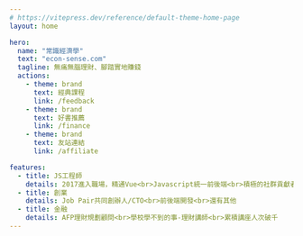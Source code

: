 ```yaml
---
# https://vitepress.dev/reference/default-theme-home-page
layout: home

hero:
  name: "常識經濟學"
  text: "econ-sense.com"
  tagline: 無痛無腦理財、腳踏實地賺錢
  actions:
    - theme: brand
      text: 經典課程
      link: /feedback
    - theme: brand
      text: 好書推薦
      link: /finance
    - theme: brand
      text: 友站連結
      link: /affiliate

features:
  - title: JS工程師
    details: 2017進入職場，精通Vue<br>Javascript統一前後端<br>積極的社群貢獻者
  - title: 創業
    details: Job Pair共同創辦人/CTO<br>前後端開發<br>還有其他
  - title: 金融
    details: AFP理財規劃顧問<br>學校學不到的事-理財講師<br>累積講座人次破千
---
```


